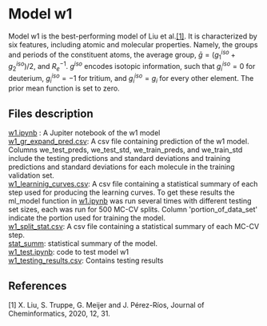 # Model w1
Model w1 is the best-performing model of Liu et al.[[1]](#1). It is characterized by six features, including atomic and molecular properties. Namely, the groups and periods of the constituent atoms, the average group, $\bar{g}=(g^{iso}_1+g^{iso}_2)/2$, and $R_e^{-1}$. $g^{iso}$ encodes isotopic information, such that $g_i^{iso}=0$ for deuterium, $g_i^{iso}=-1$ for tritium, and $g_i^{iso}=g_i$ for every other element. The prior mean function is set to zero.
## Files description 
[w1.ipynb](https://github.com/Mahmoud-Ibrahim-Mamrstein/Spectroscopic-constants-from-atomic-properties/blob/675a7ef80706594b614d08ff2983706efb1f9aab/w1/w1.ipynb) : A Jupiter notebook of the w1 model\
[w1_gr_expand_pred.csv](https://github.com/Mahmoud-Ibrahim-Mamrstein/Spectroscopic-constants-from-atomic-properties/blob/675a7ef80706594b614d08ff2983706efb1f9aab/w1/w1_gr_expand_pred.csv): A csv file containing prediction of the w1 model. Columns we_test_preds, we_test_std, we_train_preds, and we_train_std include the testing predictions and standard deviations and training predictions and standard deviations for each molecule in the training validation set.\
[w1_learninig_curves.csv](https://github.com/Mahmoud-Ibrahim-Mamrstein/Spectroscopic-constants-from-atomic-properties/blob/19d4c9834a2bb9521bcfde277eb46e59ded7ae3a/w1/w1_learning_curves.csv): A csv file containing a statistical summary of each step used for producing the learning curves. To get these results the ml_model function in [w1.ipynb](https://github.com/Mahmoud-Ibrahim-Mamrstein/Spectroscopic-constants-from-atomic-properties/blob/675a7ef80706594b614d08ff2983706efb1f9aab/w1/w1.ipynb) was run several times with different testing set sizes, each was run for 500 MC-CV splits. Column 'portion_of_data_set' indicate the portion used for training the model. \
[w1_split_stat.csv](https://github.com/Mahmoud-Ibrahim-Mamrstein/Spectroscopic-constants-from-atomic-properties/blob/9ba61b3b2dad50f9deddf955f9303b0adc310fae/w1/w1_split_stat.csv): A csv file containing a statistical summary of each MC-CV step.\
[stat_summ](https://github.com/Mahmoud-Ibrahim-Mamrstein/Spectroscopic-constants-from-atomic-properties/blob/b4a0b821ac4d3341ebb8f74178527c816e036641/w1/stat_summ.csv): statistical summary of the model. \
[w1_test.ipynb](https://github.com/Mahmoud-Ibrahim-Mamrstein/Spectroscopic-constants-from-atomic-properties/blob/60c2ff448d4a4fe9cec11760452be0c2cb8d1cfd/w1/w1_test.ipynb): code to test model w1 \
[w1_testing_results.csv](https://github.com/Mahmoud-Ibrahim-Mamrstein/Spectroscopic-constants-from-atomic-properties/blob/60c2ff448d4a4fe9cec11760452be0c2cb8d1cfd/w1/w1_testing_results.csv): Contains testing results


## References
<a id="1">[1]</a> 
X. Liu, S. Truppe, G. Meijer and J. Pérez-Ríos, Journal of
Cheminformatics, 2020, 12, 31.
